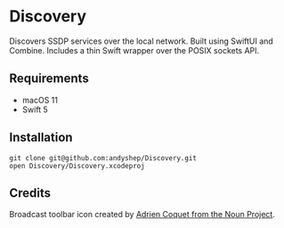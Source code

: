 # Discovery

Discovers SSDP services over the local network. Built using SwiftUI and Combine. Includes a thin Swift wrapper over the POSIX sockets API.

## Requirements

* macOS 11
* Swift 5

## Installation

```
git clone git@github.com:andyshep/Discovery.git
open Discovery/Discovery.xcodeproj
```

## Credits

Broadcast toolbar icon created by [Adrien Coquet from the Noun Project](https://thenounproject.com/term/broadcast/2146850).